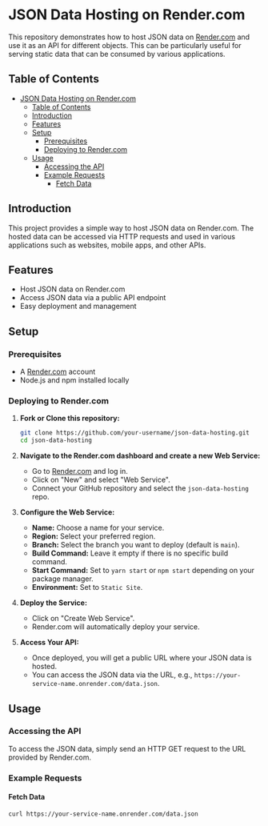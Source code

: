 # JSON Data Hosting on Render.com

This repository demonstrates how to host JSON data on [Render.com](https://render.com/) and use it as an API for different objects. This can be particularly useful for serving static data that can be consumed by various applications.

## Table of Contents

- [JSON Data Hosting on Render.com](#json-data-hosting-on-rendercom)
  - [Table of Contents](#table-of-contents)
  - [Introduction](#introduction)
  - [Features](#features)
  - [Setup](#setup)
    - [Prerequisites](#prerequisites)
    - [Deploying to Render.com](#deploying-to-rendercom)
  - [Usage](#usage)
    - [Accessing the API](#accessing-the-api)
    - [Example Requests](#example-requests)
      - [Fetch Data](#fetch-data)

## Introduction

This project provides a simple way to host JSON data on Render.com. The hosted data can be accessed via HTTP requests and used in various applications such as websites, mobile apps, and other APIs.

## Features

- Host JSON data on Render.com
- Access JSON data via a public API endpoint
- Easy deployment and management

## Setup

### Prerequisites

- A [Render.com](https://render.com/) account
- Node.js and npm installed locally

### Deploying to Render.com

1. **Fork or Clone this repository:**

    ```sh
    git clone https://github.com/your-username/json-data-hosting.git
    cd json-data-hosting
    ```

2. **Navigate to the Render.com dashboard and create a new Web Service:**

    - Go to [Render.com](https://render.com/) and log in.
    - Click on "New" and select "Web Service".
    - Connect your GitHub repository and select the `json-data-hosting` repo.

3. **Configure the Web Service:**

    - **Name:** Choose a name for your service.
    - **Region:** Select your preferred region.
    - **Branch:** Select the branch you want to deploy (default is `main`).
    - **Build Command:** Leave it empty if there is no specific build command.
    - **Start Command:** Set to `yarn start` or `npm start` depending on your package manager.
    - **Environment:** Set to `Static Site`.

4. **Deploy the Service:**

    - Click on "Create Web Service".
    - Render.com will automatically deploy your service.

5. **Access Your API:**

    - Once deployed, you will get a public URL where your JSON data is hosted.
    - You can access the JSON data via the URL, e.g., `https://your-service-name.onrender.com/data.json`.

## Usage

### Accessing the API

To access the JSON data, simply send an HTTP GET request to the URL provided by Render.com.

### Example Requests

#### Fetch Data

```sh
curl https://your-service-name.onrender.com/data.json
